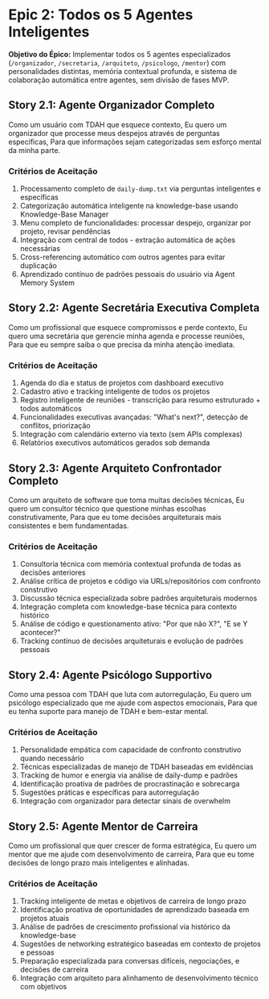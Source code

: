 # Epic 2: Todos os 5 Agentes Inteligentes

**Objetivo do Épico:** Implementar todos os 5 agentes especializados (`/organizador`, `/secretaria`, `/arquiteto`, `/psicologo`, `/mentor`) com personalidades distintas, memória contextual profunda, e sistema de colaboração automática entre agentes, sem divisão de fases MVP.

## Story 2.1: Agente Organizador Completo

Como um usuário com TDAH que esquece contexto,
Eu quero um organizador que processe meus despejos através de perguntas específicas,
Para que informações sejam categorizadas sem esforço mental da minha parte.

### Critérios de Aceitação

1. Processamento completo de `daily-dump.txt` via perguntas inteligentes e específicas
2. Categorização automática inteligente na knowledge-base usando Knowledge-Base Manager
3. Menu completo de funcionalidades: processar despejo, organizar por projeto, revisar pendências
4. Integração com central de todos - extração automática de ações necessárias
5. Cross-referencing automático com outros agentes para evitar duplicação
6. Aprendizado contínuo de padrões pessoais do usuário via Agent Memory System

## Story 2.2: Agente Secretária Executiva Completa

Como um profissional que esquece compromissos e perde contexto,
Eu quero uma secretária que gerencie minha agenda e processe reuniões,
Para que eu sempre saiba o que precisa da minha atenção imediata.

### Critérios de Aceitação

1. Agenda do dia e status de projetos com dashboard executivo
2. Cadastro ativo e tracking inteligente de todos os projetos
3. Registro inteligente de reuniões - transcrição para resumo estruturado + todos automáticos
4. Funcionalidades executivas avançadas: "What's next?", detecção de conflitos, priorização
5. Integração com calendário externo via texto (sem APIs complexas)
6. Relatórios executivos automáticos gerados sob demanda

## Story 2.3: Agente Arquiteto Confrontador Completo

Como um arquiteto de software que toma muitas decisões técnicas,
Eu quero um consultor técnico que questione minhas escolhas construtivamente,
Para que eu tome decisões arquiteturais mais consistentes e bem fundamentadas.

### Critérios de Aceitação

1. Consultoria técnica com memória contextual profunda de todas as decisões anteriores
2. Análise crítica de projetos e código via URLs/repositórios com confronto construtivo
3. Discussão técnica especializada sobre padrões arquiteturais modernos
4. Integração completa com knowledge-base técnica para contexto histórico
5. Análise de código e questionamento ativo: "Por que não X?", "E se Y acontecer?"
6. Tracking contínuo de decisões arquiteturais e evolução de padrões pessoais

## Story 2.4: Agente Psicólogo Supportivo

Como uma pessoa com TDAH que luta com autorregulação,
Eu quero um psicólogo especializado que me ajude com aspectos emocionais,
Para que eu tenha suporte para manejo de TDAH e bem-estar mental.

### Critérios de Aceitação

1. Personalidade empática com capacidade de confronto construtivo quando necessário
2. Técnicas especializadas de manejo de TDAH baseadas em evidências
3. Tracking de humor e energia via análise de daily-dump e padrões
4. Identificação proativa de padrões de procrastinação e sobrecarga
5. Sugestões práticas e específicas para autorregulação
6. Integração com organizador para detectar sinais de overwhelm

## Story 2.5: Agente Mentor de Carreira

Como um profissional que quer crescer de forma estratégica,
Eu quero um mentor que me ajude com desenvolvimento de carreira,
Para que eu tome decisões de longo prazo mais inteligentes e alinhadas.

### Critérios de Aceitação

1. Tracking inteligente de metas e objetivos de carreira de longo prazo
2. Identificação proativa de oportunidades de aprendizado baseada em projetos atuais
3. Análise de padrões de crescimento profissional via histórico da knowledge-base
4. Sugestões de networking estratégico baseadas em contexto de projetos e pessoas
5. Preparação especializada para conversas difíceis, negociações, e decisões de carreira
6. Integração com arquiteto para alinhamento de desenvolvimento técnico com objetivos